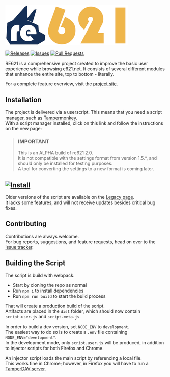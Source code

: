 ![RE621](./assets/logo.png)

 [![Releases](https://img.shields.io/github/v/release/re621/re621?label=version&style=flat-square)](https://github.com/re621/re621/releases)
[![Issues](https://img.shields.io/github/issues/re621/re621?&style=flat-square)](https://github.com/re621/re621/issues)
[![Pull Requests](https://img.shields.io/github/issues-pr/re621/re621?style=flat-square)](https://github.com/re621/re621/pulls)


RE621 is a comprehensive project created to improve the basic user experience while browsing e621.net.
It consists of several different modules that enhance the entire site, top to bottom - literally.

For a complete feature overview, visit the [project site](https://re621.bitwolfy.com).

## Installation

The project is delivered via a userscript.
This means that you need a script manager, such as [Tampermonkey](https://www.tampermonkey.net/).  
With a script manager installed, click on this link and follow the instructions on the new page:

> ### IMPORTANT
> This is an ALPHA build of re621 2.0.  
> It is not compatible with the settings format from version 1.5.*, and should only be installed for testing purposes.  
> A tool for converting the settings to a new format is coming later.

## [![Install](https://img.shields.io/github/v/release/re621/re621?label=INSTALL&style=for-the-badge)](https://github.com/re621/re621/releases/latest/download/script.user.js)

Older versions of the script are available on the [Legacy page](https://github.com/re621/re621.Legacy).  
It lacks some features, and will not receive updates besides critical bug fixes.

## Contributing

Contributions are always welcome.  
For bug reports, suggestions, and feature requests, head on over to the [issue tracker](https://github.com/bitWolfy/re621/issues).

## Building the Script

The script is build with webpack.

* Start by cloning the repo as normal 
* Run `npm i` to install dependencies
* Run `npm run build` to start the build process

That will create a production build of the script.  
Artifacts are placed in the `dist` folder, which should now contain `script.user.js` and `script.meta.js`.

In order to build a dev version, set `NODE_ENV` to `development`.  
The easiest way to do so is to create a `.env` file containing `NODE_ENV="development"`.  
In the development mode, only `script.user.js` will be produced, in addition to injector scripts for both Firefox and Chrome.

An injector script loads the main script by referencing a local file.  
This works fine in Chrome; however, in Firefox you will have to run a [TamperDAV server](https://github.com/Tampermonkey/tamperdav).
